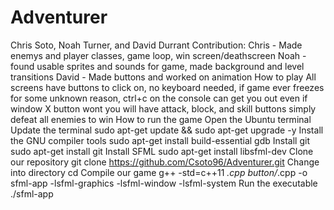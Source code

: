 # Adventurer
Chris Soto, Noah Turner, and David Durrant
Contribution:
Chris - Made enemys and player classes, game loop, win screen/deathscreen
Noah - found usable sprites and sounds for game, made background and level transitions
David - Made buttons and worked on animation
How to play
All screens have buttons to click on, no keyboard needed, if game ever freezes for some unknown reason, ctrl+c on the console can get you out even if window X button wont
you will have attack, block, and skill buttons simply defeat all enemies to win
How to run the game
Open the Ubuntu terminal
Update the terminal
sudo apt-get update && sudo apt-get upgrade -y
Install the GNU compiler tools
sudo apt-get install build-essential gdb
Install git
sudo apt-get install git
Install SFML
sudo apt-get install libsfml-dev
Clone our repository
git clone https://github.com/Csoto96/Adventurer.git <foldername>
Change into directory
cd <foldername>
Compile our game
g++ -std=c++11 *.cpp button/*.cpp -o sfml-app -lsfml-graphics -lsfml-window -lsfml-system
Run the executable
./sfml-app
